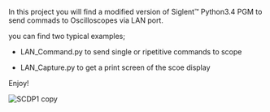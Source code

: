 In this project you will find a modified version of Siglent™ Python3.4 PGM to send commads to Oscilloscopes via LAN port.

you can find two typical examples;

- LAN_Command.py to send single or ripetitive commands to scope

- LAN_Capture.py to get a print screen of the scoe display

Enjoy!


![SCDP1 copy](https://user-images.githubusercontent.com/50479511/161375770-c8e78ae7-6faf-4fe7-adea-0dafb0aae053.jpg)
